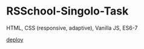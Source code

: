 # RSSchool-Singolo-Task

HTML, CSS (responsive, adaptive), Vanilla JS, ES6-7

[deploy](https://araneusx.github.io/RSSchool-Singolo/)
